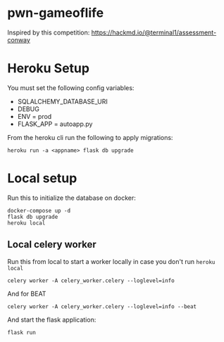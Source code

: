 # pwn-gameoflife
Inspired by this competition: https://hackmd.io/@terminal1/assessment-conway


# Heroku Setup
You must set the following config variables:
* SQLALCHEMY_DATABASE_URI
* DEBUG
* ENV = prod
* FLASK_APP = autoapp.py

From the heroku cli run the following to apply migrations:
```
heroku run -a <appname> flask db upgrade
```


# Local setup
Run this to initialize the database on docker:
```
docker-compose up -d
flask db upgrade
heroku local
```


## Local celery worker
Run this from local to start a worker locally in case you don't run `heroku local`
```
celery worker -A celery_worker.celery --loglevel=info
```

And for BEAT
```
celery worker -A celery_worker.celery --loglevel=info --beat
```

And start the flask application:
```
flask run
```